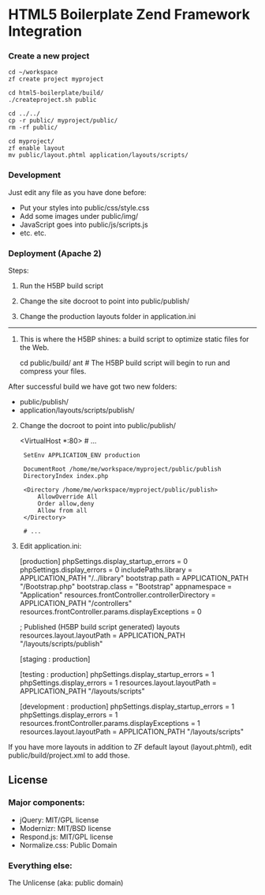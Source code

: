 # HTML5 Boilerplate Zend Framework Integration

### Create a new project

    cd ~/workspace
    zf create project myproject

    cd html5-boilerplate/build/
    ./createproject.sh public

    cd ../../
    cp -r public/ myproject/public/
    rm -rf public/

    cd myproject/
    zf enable layout
    mv public/layout.phtml application/layouts/scripts/

### Development

Just edit any file as you have done before:

- Put your styles into public/css/style.css
- Add some images under public/img/
- JavaScript goes into public/js/scripts.js
- etc. etc.

### Deployment (Apache 2)

Steps:

1) Run the H5BP build script

2) Change the site docroot to point into public/publish/

3) Change the production layouts folder in application.ini

---

1) This is where the H5BP shines: a build script to optimize static files for the Web.

    cd public/build/
    ant # The H5BP build script will begin to run and compress your files.

After successful build we have got two new folders:

- public/publish/
- application/layouts/scripts/publish/

2) Change the docroot to point into public/publish/

    <VirtualHost *:80>
        # ...

        SetEnv APPLICATION_ENV production

    	DocumentRoot /home/me/workspace/myproject/public/publish
        DirectoryIndex index.php

        <Directory /home/me/workspace/myproject/public/publish>
	    	AllowOverride All
		    Order allow,deny
    		Allow from all
	    </Directory>

        # ...
    </VirtualHost>

3) Edit application.ini:

    [production]
    phpSettings.display_startup_errors = 0
    phpSettings.display_errors = 0
    includePaths.library = APPLICATION_PATH "/../library"
    bootstrap.path = APPLICATION_PATH "/Bootstrap.php"
    bootstrap.class = "Bootstrap"
    appnamespace = "Application"
    resources.frontController.controllerDirectory = APPLICATION_PATH "/controllers"
    resources.frontController.params.displayExceptions = 0

    ; Published (H5BP build script generated) layouts
    resources.layout.layoutPath = APPLICATION_PATH "/layouts/scripts/publish"

    [staging : production]

    [testing : production]
    phpSettings.display_startup_errors = 1
    phpSettings.display_errors = 1
    resources.layout.layoutPath = APPLICATION_PATH "/layouts/scripts"

    [development : production]
    phpSettings.display_startup_errors = 1
    phpSettings.display_errors = 1
    resources.frontController.params.displayExceptions = 1
    resources.layout.layoutPath = APPLICATION_PATH "/layouts/scripts"

If you have more layouts in addition to ZF default layout (layout.phtml), edit public/build/project.xml to add those.

## License

### Major components:

* jQuery: MIT/GPL license
* Modernizr: MIT/BSD license
* Respond.js: MIT/GPL license
* Normalize.css: Public Domain

### Everything else:

The Unlicense (aka: public domain)
